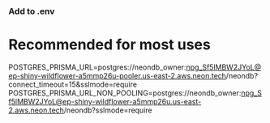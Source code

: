 ### Add to .env


# Recommended for most uses
POSTGRES_PRISMA_URL=postgres://neondb_owner:npg_Sf5lMBW2JYoL@ep-shiny-wildflower-a5mmp26u-pooler.us-east-2.aws.neon.tech/neondb?connect_timeout=15&sslmode=require
POSTGRES_PRISMA_URL_NON_POOLING=postgres://neondb_owner:npg_Sf5lMBW2JYoL@ep-shiny-wildflower-a5mmp26u.us-east-2.aws.neon.tech/neondb?sslmode=require
